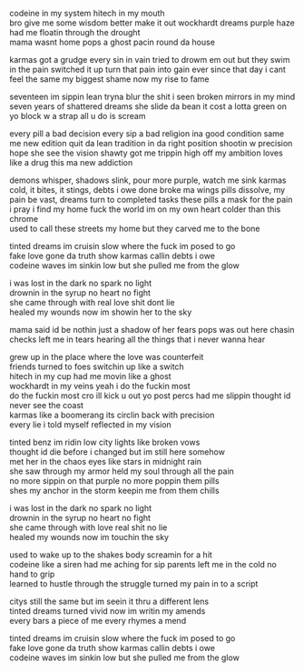 codeine in my system hitech in my mouth  
bro give me some wisdom better make it out
wockhardt dreams purple haze had me floatin through the drought  
mama wasnt home pops a ghost pacin round da house  

karmas got a grudge every sin in vain
tried to drowm em out but they swim in the pain 
switched it up turn that pain into gain
ever since that day i cant feel the same
my biggest shame now my rise to fame

seventeen im sippin lean tryna blur the shit i seen
broken mirrors in my mind seven years of shattered dreams
she slide da bean it cost a lotta green
on yo block w a strap all u do is scream

every pill a bad decision every sip a bad religion 
ina good condition same me new edition
quit da lean tradition in da right position
shootin w precision hope she see the vision
shawty got me trippin high off my ambition
loves like a drug this ma new addiction

demons whisper, shadows slink, pour more purple, watch me sink
karmas cold, it bites, it stings, debts i owe done broke ma wings
pills dissolve, my pain be vast, dreams turn to completed tasks
these pills a mask for the pain i pray i find my home
fuck the world im on my own heart colder than this chrome  
used to call these streets my home but they carved me to the bone  

tinted dreams im cruisin slow where the fuck im posed to go  
fake love gone da truth show karmas callin debts i owe  
codeine waves im sinkin low but she pulled me from the glow

i was lost in the dark no spark no light  
drownin in the syrup no heart no fight  
she came through with real love shit dont lie  
healed my wounds now im showin her to the sky  

mama said id be nothin just a shadow of her fears
pops was out here chasin checks left me in tears
hearing all the things that i never wanna hear

grew up in the place where the love was counterfeit  
friends turned to foes switchin up like a switch  
hitech in my cup had me movin like a ghost  
wockhardt in my veins yeah i do the fuckin most  
do the fuckin most cro ill kick u out yo post
percs had me slippin thought id never see the coast  
karmas like a boomerang its circlin back with precision  
every lie i told myself reflected in my vision  

tinted benz im ridin low city lights like broken vows  
thought id die before i changed but im still here somehow  
met her in the chaos eyes like stars in midnight rain  
she saw through my armor held my soul through all the pain  
no more sippin on that purple no more poppin them pills  
shes my anchor in the storm keepin me from them chills  

i was lost in the dark no spark no light  
drownin in the syrup no heart no fight  
she came through with love real shit no lie  
healed my wounds now im touchin the sky  

used to wake up to the shakes body screamin for a hit  
codeine like a siren had me aching for sip 
parents left me in the cold no hand to grip  
learned to hustle through the struggle turned my pain in to a script  

citys still the same but im seein it thru a different lens  
tinted dreams turned vivid now im writin my amends  
every bars a piece of me every rhymes a mend  

tinted dreams im cruisin slow where the fuck im posed to go  
fake love gone da truth show karmas callin debts i owe  
codeine waves im sinkin low but she pulled me from the glow  
